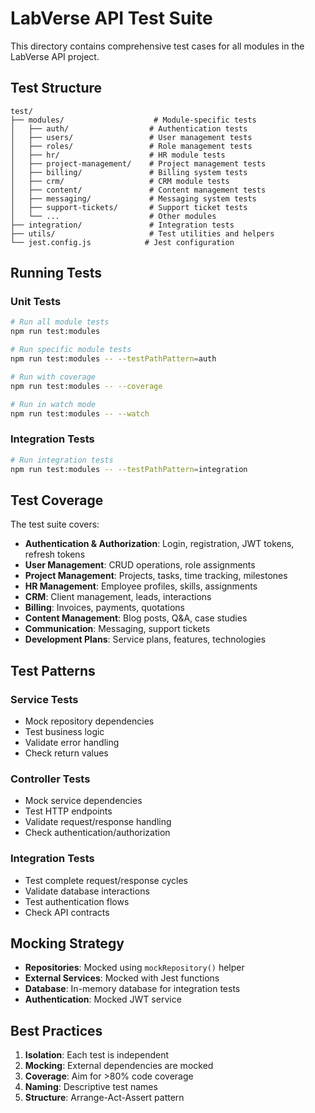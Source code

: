 # LabVerse API Test Suite

This directory contains comprehensive test cases for all modules in the LabVerse API project.

## Test Structure

```
test/
├── modules/                    # Module-specific tests
│   ├── auth/                  # Authentication tests
│   ├── users/                 # User management tests
│   ├── roles/                 # Role management tests
│   ├── hr/                    # HR module tests
│   ├── project-management/    # Project management tests
│   ├── billing/               # Billing system tests
│   ├── crm/                   # CRM module tests
│   ├── content/               # Content management tests
│   ├── messaging/             # Messaging system tests
│   ├── support-tickets/       # Support ticket tests
│   └── ...                    # Other modules
├── integration/               # Integration tests
├── utils/                     # Test utilities and helpers
└── jest.config.js            # Jest configuration
```

## Running Tests

### Unit Tests
```bash
# Run all module tests
npm run test:modules

# Run specific module tests
npm run test:modules -- --testPathPattern=auth

# Run with coverage
npm run test:modules -- --coverage

# Run in watch mode
npm run test:modules -- --watch
```

### Integration Tests
```bash
# Run integration tests
npm run test:modules -- --testPathPattern=integration
```

## Test Coverage

The test suite covers:

- **Authentication & Authorization**: Login, registration, JWT tokens, refresh tokens
- **User Management**: CRUD operations, role assignments
- **Project Management**: Projects, tasks, time tracking, milestones
- **HR Management**: Employee profiles, skills, assignments
- **CRM**: Client management, leads, interactions
- **Billing**: Invoices, payments, quotations
- **Content Management**: Blog posts, Q&A, case studies
- **Communication**: Messaging, support tickets
- **Development Plans**: Service plans, features, technologies

## Test Patterns

### Service Tests
- Mock repository dependencies
- Test business logic
- Validate error handling
- Check return values

### Controller Tests
- Mock service dependencies
- Test HTTP endpoints
- Validate request/response handling
- Check authentication/authorization

### Integration Tests
- Test complete request/response cycles
- Validate database interactions
- Test authentication flows
- Check API contracts

## Mocking Strategy

- **Repositories**: Mocked using `mockRepository()` helper
- **External Services**: Mocked with Jest functions
- **Database**: In-memory database for integration tests
- **Authentication**: Mocked JWT service

## Best Practices

1. **Isolation**: Each test is independent
2. **Mocking**: External dependencies are mocked
3. **Coverage**: Aim for >80% code coverage
4. **Naming**: Descriptive test names
5. **Structure**: Arrange-Act-Assert pattern